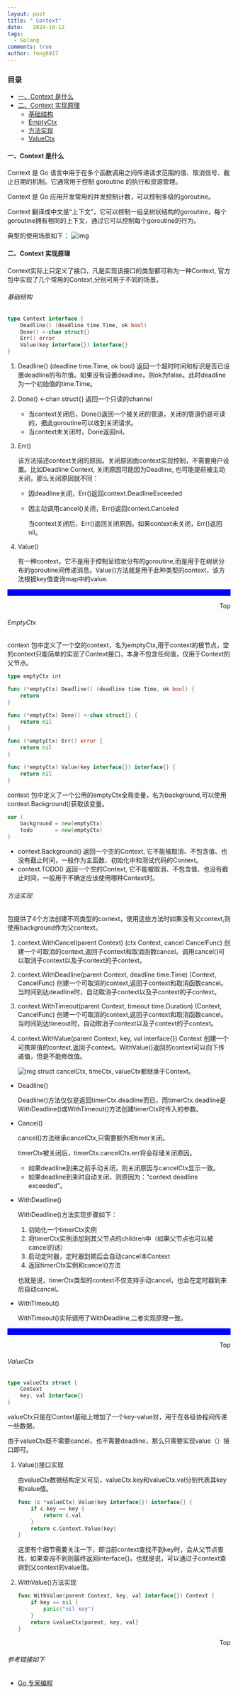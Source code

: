 ```yaml
---
layout: post
title: " Context"
date:   2024-10-12
tags: 
  - Golang
comments: true
author: feng6917
---
```


<!-- more -->

### 目录

- [一、Context 是什么](#一context-是什么)
- [二、Context 实现原理](#二context-实现原理)
  - [基础结构](#基础结构)
  - [EmptyCtx](#emptyctx)
  - [方法实现](#方法实现)
  - [ValueCtx](#valuectx)

#### 一、Context 是什么

Context 是 Go 语言中用于在多个函数调用之间传递请求范围的值、取消信号、截止日期的机制。它通常用于控制 goroutine 的执行和资源管理。

Context 是 Go 应用开发常用的并发控制计数，可以控制多级的goroutine。

Context 翻译成中文是“上下文”，它可以控制一组呈树状结构的goroutine，每个goroutine拥有相同的上下文，通过它可以控制每个goroutine的行为。

典型的使用场景如下：
![img](../images/2024-10-14/1.jpg)

#### 二、Context 实现原理

Context实际上只定义了接口，凡是实现该接口的类型都可称为一种Context, 官方包中实现了几个常用的Context,分别可用于不同的场景。

###### 基础结构

```go
type Context interface {
    Deadline() (deadline time.Time, ok bool)
    Done() <-chan struct{}
    Err() error
    Value(key interface{}) interface{}
}
```

1. Deadline() (deadline time.Time, ok bool) 返回一个超时时间和标识是否已设置deadline的布尔值。如果没有设置deadline，则ok为false。此时deadline为一个初始值的time.Time。

2. Done() <-chan struct{} 返回一个只读的channel

    - 当context关闭后，Done()返回一个被关闭的管道，关闭的管道仍是可读的，据此goroutine可以收到关闭请求。
    - 当context未关闭时，Done返回nil。

3. Err()

    该方法描述context关闭的原因。关闭原因由context实现控制，不需要用户设置。比如Deadline Context, 关闭原因可能因为Deadline, 也可能提前被主动关闭，那么关闭原因就不同：

    - 因deadline关闭，Err()返回context.DeadlineExceeded
    - 因主动调用cancel()关闭，Err()返回context.Canceled

      当context关闭后，Err()返回关闭原因。如果context未关闭，Err()返回nil。

4. Value()

    有一种context，它不是用于控制呈梳妆分布的goroutine,而是用于在树状分布的goroutine间传递消息。Value()方法就是用于此种类型的context，该方法根据key值查询map中的value.

<hr style="background-color: blue;border: none;height: 15px;width: 100%" />

<div style="text-align: right;">
    <a href="#目录" style="text-decoration: none;">Top</a>
</div>

###### EmptyCtx

context 包中定义了一个空的context，名为emptyCtx,用于context的根节点，空的context只能简单的实现了Context接口，本身不包含任何值，仅用于Context的父节点。

```go
type emptyCtx int

func (*emptyCtx) Deadline() (deadline time.Time, ok bool) {
    return
}

func (*emptyCtx) Done() <-chan struct{} {
    return nil
}

func (*emptyCtx) Err() error {
    return nil
}

func (*emptyCtx) Value(key interface{}) interface{} {
    return nil
}
```

context 包中定义了一个公用的emptyCtx全局变量，名为background,可以使用context.Background()获取该变量。

```go
var (
    background = new(emptyCtx)
    todo       = new(emptyCtx)
)
```

- context.Background() 返回一个空的Context, 它不能被取消、不包含值、也没有截止时间，一般作为主函数、初始化中和测试代码的Context。
- context.TODO() 返回一个空的Context, 它不能被取消、不包含值、也没有截止时间，一般用于不确定应该使用哪种Context时。

###### 方法实现

包提供了4个方法创建不同类型的context，使用这些方法时如果没有父context,则使用background作为父context。

1. context.WithCancel(parent Context) (ctx Context, cancel CancelFunc) 创建一个可取消的context,返回子context和取消函数cancel。调用cancel()可以取消子context以及子context的子context。

2. context.WithDeadline(parent Context, deadline time.Time) (Context, CancelFunc) 创建一个可取消的context,返回子context和取消函数cancel。当时间到达deadline时，自动取消子context以及子context的子context。

3. context.WithTimeout(parent Context, timeout time.Duration) (Context, CancelFunc) 创建一个可取消的context,返回子context和取消函数cancel。当时间到达timeout时，自动取消子context以及子context的子context。

4. context.WithValue(parent Context, key, val interface{}) Context 创建一个可携带值的context,返回子context。WithValue()返回的context可以向下传递值，但是不能修改值。

    ![img](../images/2024-10-14/2.jpg)
struct cancelCtx, timeCtx, valueCtx都继承于Context。

- Deadline()

    Deadline()方法仅仅是返回timerCtx.deadline而已，而timerCtx.deadline是WithDeadline()或WithTimeout()方法创建timerCtx时传入的参数。

- Cancel()

    cancel()方法继承cancelCtx,只需要额外把timer关闭。

    timerCtx被关闭后，timerCtx.cancelCtx.err将会存储关闭原因。
  
  - 如果deadline到来之前手动关闭，则关闭原因与cancelCtx显示一致。
  - 如果deadline到来时自动关闭，则原因为：“context deadline exceeded”。

- WithDeadline()
  
  WithDeadline()方法实现步骤如下：
    1. 初始化一个timerCtx实例
    2. 将timerCtx实例添加到其父节点的children中（如果父节点也可以被cancel的话）
    3. 启动定时器，定时器到期后会自动cancel本Context
    4. 返回timerCtx实例和cancel()方法

  也就是说，timerCtx类型的context不仅支持手动cancel，也会在定时器到来后自动cancel。
  
- WithTimeout()

    WithTimeout()实际调用了WithDeadline,二者实现原理一致。

<hr style="background-color: blue;border: none;height: 15px;width: 100%" />

<div style="text-align: right;">
    <a href="#目录" style="text-decoration: none;">Top</a>
</div>

###### ValueCtx

```go
type valueCtx struct {
    Context
    key, val interface{}
}
```

valueCtx只是在Context基础上增加了一个key-value对，用于在各级协程间传递一些数据。

由于valueCtx既不需要cancel，也不需要deadline，那么只需要实现value（）接口即可。

1. Value()接口实现

    由valueCtx数据结构定义可见，valueCtx.key和valueCtx.val分别代表其key和value值。

    ```go
    func (c *valueCtx) Value(key interface{}) interface{} {
        if c.key == key {
            return c.val
        }
        return c.Context.Value(key)
    }
    ```

    这里有个细节需要关注一下，即当前context查找不到key时，会从父节点查找，如果查询不到则最终返回interface{}。也就是说，可以通过子context查询到父context的value值。

2. WithValue()方法实现

    ```go
    func WithValue(parent Context, key, val interface{}) Context {
        if key == nil {
            panic("nil key")
        }
        return &valueCtx{parent, key, val}
    }
    ```

<div style="text-align: right;">
    <a href="#目录" style="text-decoration: none;">Top</a>
</div>

###### 参考链接如下

- [Go 专家编程](https://www.topgoer.cn/docs/gozhuanjia/gochan4)
